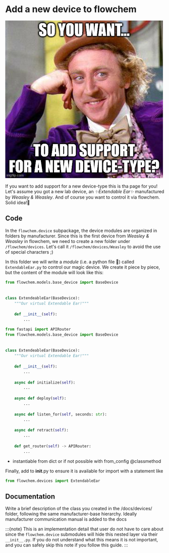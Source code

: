 # Add a new device to flowchem

![New device meme](./images/new-device-type.jpg)

If you want to add support for a new device-type this is tha page for you!
Let's assume you got a new lab device, an _✨Extendable Ear✨_ manufactured by _Weasley & Weasley_.
And of course you want to control it via flowchem. Solid idea!👏

## Code
In the `flowchem.device` subpackage, the device modules are organized in folders by manufacturer.
Since this is the first device from _Weasley & Weasley_ in flowchem, we need to create a new folder under
`/flowchem/devices`. Let's call it `/flowchem/devices/Weasley` to avoid the use of special characters ;)

In this folder we will write a _module_ (i.e. a python file 🐍) called `ExtendableEar.py` to control our magic device.
We create it piece by piece, but the content of the module will look like this:

```python
from flowchem.models.base_device import BaseDevice


class ExtendeableEar(BaseDevice):
    """Our virtual Extendable Ear!"""

    def __init__(self):
        ...

```



```python
from fastapi import APIRouter
from flowchem.models.base_device import BaseDevice


class ExtendeableEar(BaseDevice):
    """Our virtual Extendable Ear!"""

    def __init__(self):
        ...

    async def initialize(self):
        ...

    async def deploy(self):
        ...

    async def listen_for(self, seconds: str):
        ...

    async def retract(self):
        ...

    def get_router(self) -> APIRouter:
        ...

```
- instantiable from dict or if not possible with from_config @classmethod

Finally, add to __init__.py to ensure it is available for import with a statement like
```python
from flowchem.devices import ExtendableEar
```


## Documentation
Write a brief description of the class you created in the /docs/devices/ folder, following the same manufacturer-base hierarchy.
Ideally manufacturer communication manual is added to the docs

:::{note}
This is an implementation detail that user do not have to care about since the `flowchem.device` submodules will hide
this nested layer via their `__init__.py`. If you do not understand what this means it is not important, and you can
safely skip this note if you follow this guide.
:::
